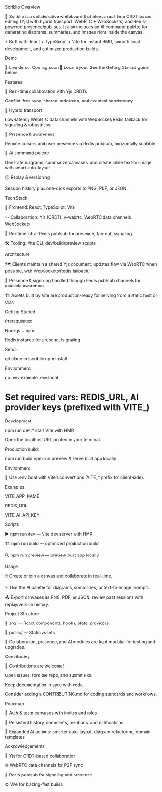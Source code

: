Scriblio
Overview

🎨 Scriblio is a collaborative whiteboard that blends real-time CRDT-based editing (Yjs) with hybrid transport (WebRTC + WebSockets) and Redis-powered presence/pub-sub. It also includes an AI command palette for generating diagrams, summaries, and images right inside the canvas.

⚡ Built with React + TypeScript + Vite for instant HMR, smooth local development, and optimized production builds.

Demo

🚀 Live demo: Coming soon
🧪 Local tryout: See the Getting Started
 guide below.

Features

🤝 Real-time collaboration with Yjs CRDTs

Conflict-free sync, shared undo/redo, and eventual consistency.

📡 Hybrid transport

Low-latency WebRTC data channels with WebSocket/Redis fallback for signaling & robustness.

👥 Presence & awareness

Remote cursors and user presence via Redis pub/sub, horizontally scalable.

🧠 AI command palette

Generate diagrams, summarize canvases, and create inline text-to-image with smart auto-layout.

🕘 Replay & versioning

Session history plus one-click exports to PNG, PDF, or JSON.

Tech Stack

🧩 Frontend: React, TypeScript, Vite

🪢 Collaboration: Yjs (CRDT), y-webrtc, WebRTC data channels, WebSockets

🧷 Realtime infra: Redis pub/sub for presence, fan-out, signaling

🛠️ Tooling: Vite CLI, dev/build/preview scripts

Architecture

🗺️ Clients maintain a shared Yjs document; updates flow via WebRTC when possible, with WebSockets/Redis fallback.

📣 Presence & signaling handled through Redis pub/sub channels for scalable awareness.

🏗️ Assets built by Vite are production-ready for serving from a static host or CDN.

Getting Started

Prerequisites:

Node.js + npm

Redis instance for presence/signaling

Setup:

git clone <repo-url>
cd scriblio
npm install


Environment:

cp .env.example .env.local
# Set required vars: REDIS_URL, AI provider keys (prefixed with VITE_)


Development:

npm run dev   # start Vite with HMR


Open the localhost URL printed in your terminal.

Production build:

npm run build
npm run preview   # serve built app locally

Environment

🔐 Use .env.local with Vite’s conventions (VITE_* prefix for client-side).

Examples:

VITE_APP_NAME

REDIS_URL

VITE_AI_API_KEY

Scripts

▶️ npm run dev — Vite dev server with HMR

🏗️ npm run build — optimized production build

🔍 npm run preview — preview built app locally

Usage

🖱️ Create or join a canvas and collaborate in real-time.

✨ Use the AI palette for diagrams, summaries, or text-to-image prompts.

📤 Export canvases as PNG, PDF, or JSON; review past sessions with replay/version history.

Project Structure

📂 src/ — React components, hooks, state, providers

📂 public/ — Static assets

🧭 Collaboration, presence, and AI modules are kept modular for testing and upgrades.

Contributing

🤝 Contributions are welcome!

Open issues, fork the repo, and submit PRs.

Keep documentation in sync with code.

Consider adding a CONTRIBUTING.md for coding standards and workflows.

Roadmap

🔐 Auth & team canvases with invites and roles

💬 Persistent history, comments, mentions, and notifications

🧠 Expanded AI actions: smarter auto-layout, diagram refactoring, domain templates

Acknowledgements

🧮 Yjs
 for CRDT-based collaboration

🌐 WebRTC data channels for P2P sync

📣 Redis pub/sub for signaling and presence

⚙️ Vite
 for blazing-fast builds
